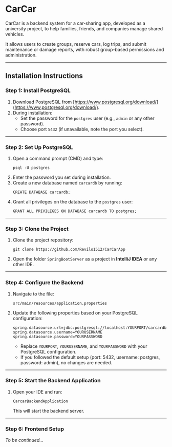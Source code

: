 # **CarCar**

CarCar is a backend system for a car-sharing app, developed as a university project, to help families, friends, and companies manage shared vehicles.

It allows users to create groups, reserve cars, log trips, and submit maintenance or damage reports, with robust group-based permissions and administration.

---

## **Installation Instructions**

### **Step 1: Install PostgreSQL**

1. Download PostgreSQL from [https://www.postgresql.org/download/](https://www.postgresql.org/download/).
2. During installation:
   - Set the password for the `postgres` user (e.g., `admin` or any other password).
   - Choose port `5432` (if unavailable, note the port you select).

---

### **Step 2: Set Up PostgreSQL**

1. Open a command prompt (CMD) and type:
   ```
   psql -U postgres
   ```
2. Enter the password you set during installation.
3. Create a new database named `carcardb` by running:
   ```
   CREATE DATABASE carcardb;
   ```
4. Grant all privileges on the database to the `postgres` user:
   ```
   GRANT ALL PRIVILEGES ON DATABASE carcardb TO postgres;
   ```

---

### **Step 3: Clone the Project**

1. Clone the project repository:
   ```
   git clone https://github.com/Revilo1512/CarCarApp
   ```
2. Open the folder `SpringBootServer` as a project in **IntelliJ IDEA** or any other IDE.

---

### **Step 4: Configure the Backend**

1. Navigate to the file:  
   ```
   src/main/resources/application.properties
   ```
2. Update the following properties based on your PostgreSQL configuration:
   ```
   spring.datasource.url=jdbc:postgresql://localhost:YOURPORT/carcardb
   spring.datasource.username=YOURUSERNAME
   spring.datasource.password=YOURPASSWORD
   ```
   - Replace `YOURPORT`, `YOURUSERNAME`, and `YOURPASSWORD` with your PostgreSQL configuration.
   - If you followed the default setup (port: 5432, username: postgres, password: admin), no changes are needed.

---

### **Step 5: Start the Backend Application**

1. Open your IDE and run:
   ```
   CarcarBackendApplication
   ```
   This will start the backend server.

---

### **Step 6: Frontend Setup**

_To be continued..._
